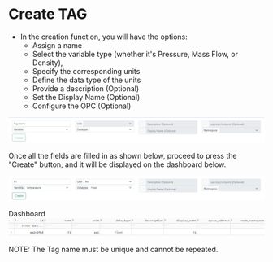 # Create TAG
- In the creation function, you will have the options:
    - Assign a name 
    - Select the variable type (whether it's Pressure, Mass Flow, or Density), 
    - Specify the corresponding units
    - Define the data type of the units 
    - Provide a description (Optional)
    - Set the Display Name (Optional)
    - Configure the OPC (Optional)

![alt text](image.png)

Once all the fields are filled in as shown below, proceed to press the "Create" button, and it will be displayed on the dashboard below.

![alt text](image-2.png)

Dashboard
![alt text](image-3.png)

NOTE: The Tag name must be unique and cannot be repeated.


